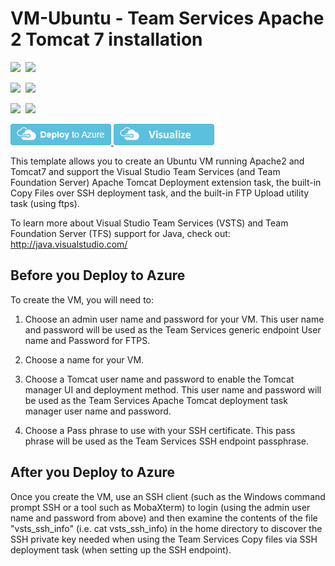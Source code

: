 # VM-Ubuntu - Team Services Apache 2 Tomcat 7 installation

<IMG SRC="https://azurequickstartsservice.blob.core.windows.net/badges/vsts-tomcat-ubuntu-vm/PublicLastTestDate.svg" />&nbsp;
<IMG SRC="https://azurequickstartsservice.blob.core.windows.net/badges/vsts-tomcat-ubuntu-vm/PublicDeployment.svg" />&nbsp;

<IMG SRC="https://azurequickstartsservice.blob.core.windows.net/badges/vsts-tomcat-ubuntu-vm/FairfaxLastTestDate.svg" />&nbsp;
<IMG SRC="https://azurequickstartsservice.blob.core.windows.net/badges/vsts-tomcat-ubuntu-vm/FairfaxDeployment.svg" />&nbsp;

<IMG SRC="https://azurequickstartsservice.blob.core.windows.net/badges/vsts-tomcat-ubuntu-vm/BestPracticeResult.svg" />&nbsp;
<IMG SRC="https://azurequickstartsservice.blob.core.windows.net/badges/vsts-tomcat-ubuntu-vm/CredScanResult.svg" />&nbsp;

<a href="https://portal.azure.com/#create/Microsoft.Template/uri/https%3A%2F%2Fraw.githubusercontent.com%2Fazure%2Fazure-quickstart-templates%2Fmaster%2Fvsts-tomcat-ubuntu-vm%2Fazuredeploy.json" target="_blank">
    <img src="https://raw.githubusercontent.com/Azure/azure-quickstart-templates/master/1-CONTRIBUTION-GUIDE/images/deploytoazure.png"/>
</a>
<a href="http://armviz.io/#/?load=https%3A%2F%2Fraw.githubusercontent.com%2Fazure%2Fazure-quickstart-templates%2Fmaster%2Fvsts-tomcat-ubuntu-vm%2Fazuredeploy.json" target="_blank">
    <img src="https://raw.githubusercontent.com/Azure/azure-quickstart-templates/master/1-CONTRIBUTION-GUIDE/images/visualizebutton.png"/>
</a>

This template allows you to create an Ubuntu VM running Apache2 and Tomcat7 and support the Visual Studio Team Services (and Team Foundation Server)
Apache Tomcat Deployment extension task, the built-in Copy Files over SSH deployment task, and the built-in FTP Upload utility task (using ftps).

To learn more about Visual Studio Team Services (VSTS) and Team Foundation Server (TFS) support for Java, check out:
http://java.visualstudio.com/


## Before you Deploy to Azure

To create the VM, you will need to:

1. Choose an admin user name and password for your VM.  This user name and password will be used as the Team Services generic endpoint User name and Password for FTPS.

2. Choose a name for your VM. 

3. Choose a Tomcat user name and password to enable the Tomcat manager UI and deployment method.  This user name and password will be used as the Team Services Apache Tomcat deployment task manager user name and password.

4. Choose a Pass phrase to use with your SSH certificate.  This pass phrase will be used as the Team Services SSH endpoint passphrase.

## After you Deploy to Azure

Once you create the VM, use an SSH client (such as the Windows command prompt SSH or a tool such as MobaXterm) to login (using the admin user name and password from above) and then examine the contents of the file 
"vsts_ssh_info" (i.e. cat vsts_ssh_info)  in the home directory to discover the SSH private key needed when using the Team Services Copy files via SSH deployment task (when setting up the SSH endpoint).



